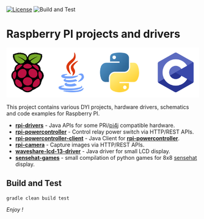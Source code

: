 [![License](https://img.shields.io/badge/License-Apache%202.0-blue.svg)](https://opensource.org/licenses/Apache-2.0)
![Build and Test](https://github.com/jveverka/rpi-projects/workflows/Build%20and%20Test/badge.svg)

# Raspberry PI projects and drivers

![banner](docs/graphics-banner.svg)

This project contains various DYI projects, hardware drivers, schematics and code examples for Raspberry PI.

* __[rpi-drivers](rpi-drivers)__ - Java APIs for some PRi/[pi4j](https://pi4j.com/) compatible hardware.
* __[rpi-powercontroller](rpi-powercontroller)__ - Control relay power switch via HTTP/REST APIs. 
* __[rpi-powercontroller-client](rpi-powercontroller-client)__ - Java Client for __[rpi-powercontroller](rpi-powercontroller)__.
* __[rpi-camera](rpi-camera)__ - Capture images via HTTP/REST APIs. 
* __[waveshare-lcd-13-driver](waveshare-lcd-13-driver)__ - Java driver for small LCD display.
* __[sensehat-games](sensehat-games)__ - small compilation of python games for 8x8 [sensehat](https://www.raspberrypi.org/products/sense-hat/) display.

## Build and Test
``
gradle clean build test
``

*Enjoy !*

